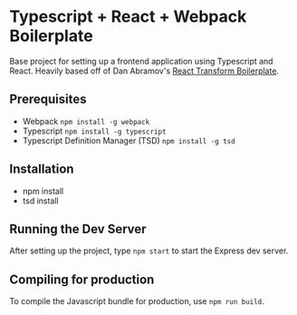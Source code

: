 Typescript + React + Webpack Boilerplate
=======================================

Base project for setting up a frontend application using Typescript and React. Heavily based off of Dan Abramov's [React Transform Boilerplate](https://github.com/gaearon/react-transform-boilerplate).

Prerequisites
----------------------------------

* Webpack `npm install -g webpack`
* Typescript `npm install -g typescript`
* Typescript Definition Manager (TSD) `npm install -g tsd`

Installation
--------------------------------------
* npm install
* tsd install

Running the Dev Server
--------------------------------------
After setting up the project, type `npm start` to start the Express dev server.

Compiling for production
---------------------------------------
To compile the Javascript bundle for production, use `npm run build`.
